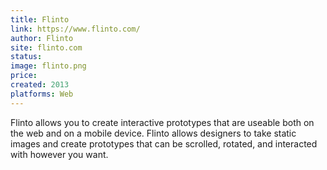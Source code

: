 ```yaml
---
title: Flinto
link: https://www.flinto.com/
author: Flinto
site: flinto.com
status: 
image: flinto.png
price: 
created: 2013
platforms: Web
---
```


Flinto allows you to create interactive prototypes that are useable both on the web and on a mobile device. Flinto allows designers to take static images and create prototypes that can be scrolled, rotated, and interacted with however you want.
